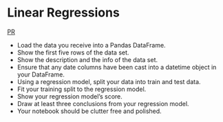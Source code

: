 # Linear Regressions

[PR]()

* Load the data you receive into a Pandas DataFrame.
* Show the first five rows of the data set.
* Show the description and the info of the data set.
* Ensure that any date columns have been cast into a datetime object in your DataFrame.
* Using a regression model, split your data into train and test data.
* Fit your training split to the regression model.
* Show your regression model’s score.
* Draw at least three conclusions from your regression model.
* Your notebook should be clutter free and polished.